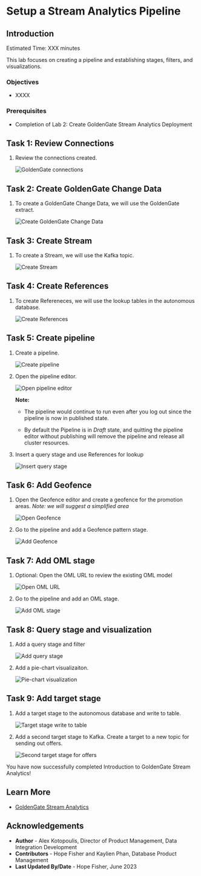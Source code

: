 # Setup a Stream Analytics Pipeline

## Introduction

Estimated Time: XXX minutes

This lab focuses on creating a pipeline and establishing stages, filters, and visualizations.

### Objectives
* XXXX

### Prerequisites
* Completion of Lab 2: Create GoldenGate Stream Analytics Deployment

## Task 1: Review Connections

1. Review the connections created.

   ![GoldenGate connections](./images/review-ggs-connect.png "")

## Task 2: Create GoldenGate Change Data

1. To create a GoldenGate Change Data, we will use the GoldenGate extract.

   ![Create GoldenGate Change Data](./images/create-gg-change-data.png "")

## Task 3: Create Stream

1. To create a Stream, we will use the Kafka topic.

   ![Create Stream](./images/create-kafka-stream.png "")

## Task 4: Create References

1. To create Refereneces, we will use the lookup tables in the autonomous database.

   ![Create References](./images/create-references.png "")

## Task 5: Create pipeline

1. Create a pipeline.

   ![Create pipeline](./images/create-pipeline.png "")

2. Open the pipeline editor.

   ![Open pipeline editor](./images/open-pipeline-editor.png "")

    **Note:**

    * The pipeline would continue to run even after you log out since the pipeline is now in published state.

    * By default the Pipeline is in *Draft* state, and quitting the pipeline editor without publishing will remove the pipeline and release all cluster resources.

3. Insert a query stage and use References for lookup

   ![Insert query stage](./images/insert-query-stage.png "")

## Task 6: Add Geofence

1. Open the Geofence editor and create a geofence for the promotion areas.
    *Note: we will suggest a simplified area*

   ![Open Geofence](./images/open-geofence.png "")

2. Go to the pipeline and add a Geofence pattern stage.

   ![Add Geofence](./images/add-geofence.png "")

## Task 7: Add OML stage

1. Optional: Open the OML URL to review the existing OML model

   ![Open OML URL](./images/open-oml-url.png "")

2. Go to the pipeline and add an OML stage.

   ![Add OML stage](./images/add-oml-stage.png "")

## Task 8: Query stage and visualization

1. Add a query stage and filter

   ![Add query stage](./images/insert-query-stage.png "")

2. Add a pie-chart visualizaiton.

   ![Pie-chart visualization](./images/pie-chart.png "")


## Task 9: Add target stage

1. Add a target stage to the autonomous database and write to table.

   ![Target stage write to table](./images/write-to-table.png "")

2. Add a second target stage to Kafka. Create a target to a new topic for sending out offers.

   ![Second target stage for offers](./images/second-target-stage.png "")


You have now successfully completed Introduction to GoldenGate Stream Analytics!

## Learn More

* [GoldenGate Stream Analytics](https://docs.oracle.com/en/middleware/fusion-middleware/osa/19.1/using/introduction-goldengate-stream-analytics.html)

## Acknowledgements

* **Author** - Alex Kotopoulis, Director of Product Management, Data Integration Development
* **Contributors** - Hope Fisher and Kaylien Phan, Database Product Management
* **Last Updated By/Date** - Hope Fisher, June 2023